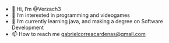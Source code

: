 - 👋 Hi, I’m @Verzach3
- 👀 I’m interested in programming and videogames
- 🌱 I’m currently learning java, and making a degree on Software Development
- 📫 How to reach me gabrielcorreacardenas@gmail.com

<!---
Verzach3/Verzach3 is a ✨ special ✨ repository because its `README.md` (this file) appears on your GitHub profile.
You can click the Preview link to take a look at your changes.
--->
